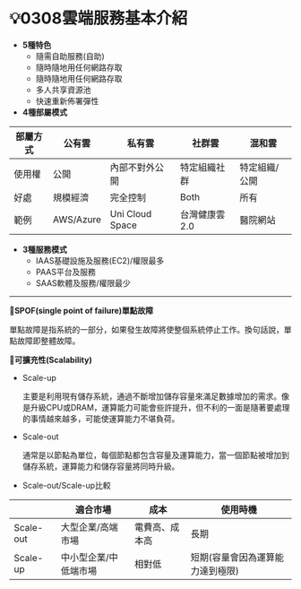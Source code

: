 # 💡0308雲端服務基本介紹

* **5種特色**
  * 隨需自助服務(自助)
  * 隨時隨地用任何網路存取
  * 隨時隨地用任何網路存取
  * 多人共享資源池
  * 快速重新佈署彈性
* **4種部屬模式**

| 部屬方式 | 公有雲 | 私有雲 | 社群雲 | 混和雲 |
|---------|--------|-------|--------|-------|
| 使用權 | 公開 | 內部不對外公開 | 特定組織社群 | 特定組織/公開 |
|  好處  | 規模經濟 | 完全控制 | Both | 所有 |
|  範例  | AWS/Azure | Uni Cloud Space| 台灣健康雲2.0 | 醫院網站 |

* **3種服務模式**
  * IAAS基礎設施及服務(EC2)/權限最多
  * PAAS平台及服務
  * SAAS軟體及服務/權限最少
---

🚩**SPOF(single point of failure)單點故障**

單點故障是指系統的一部分，如果發生故障將使整個系統停止工作。換句話說，單點故障即整體故障。

🚩**可擴充性(Scalability)**
  * Scale-up
  
    主要是利用現有儲存系統，通過不斷增加儲存容量來滿足數據增加的需求。像是升級CPU或DRAM，運算能力可能會些許提升，但不利的一面是隨著要處理的事情越來越多，可能使運算能力不堪負荷。
  * Scale-out
    
    通常是以節點為單位，每個節點都包含容量及運算能力，當一個節點被增加到儲存系統，運算能力和儲存容量將同時升級。
    
  * Scale-out/Scale-up比較
  
  |           | 適合市場 |  成本  | 使用時機 |
  |-----------|---------|--------|---------|
  | Scale-out | 大型企業/高端市場| 電費高、成本高 | 長期 |
  | Scale-up  | 中小型企業/中低端市場 | 相對低 | 短期(容量會因為運算能力達到極限) | 
